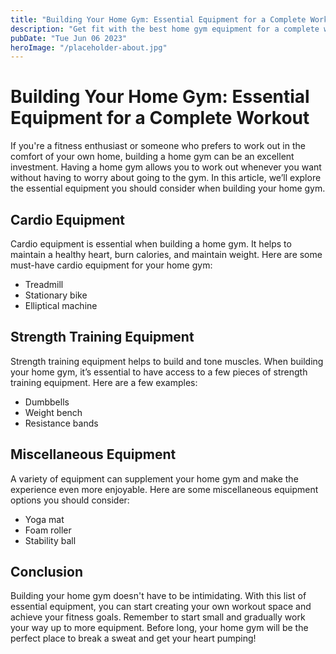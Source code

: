 ```yaml
---
title: "Building Your Home Gym: Essential Equipment for a Complete Workout"
description: "Get fit with the best home gym equipment for a complete workout. Build your own home gym with our recommended essential equipment."
pubDate: "Tue Jun 06 2023"
heroImage: "/placeholder-about.jpg"
---
```


# Building Your Home Gym: Essential Equipment for a Complete Workout

If you&#39;re a fitness enthusiast or someone who prefers to work out in the comfort of your own home, building a home gym can be an excellent investment. Having a home gym allows you to work out whenever you want without having to worry about going to the gym. In this article, we’ll explore the essential equipment you should consider when building your home gym.

## Cardio Equipment

Cardio equipment is essential when building a home gym. It helps to maintain a healthy heart, burn calories, and maintain weight. Here are some must-have cardio equipment for your home gym:

- Treadmill
- Stationary bike
- Elliptical machine

## Strength Training Equipment

Strength training equipment helps to build and tone muscles. When building your home gym, it’s essential to have access to a few pieces of strength training equipment. Here are a few examples:

- Dumbbells
- Weight bench
- Resistance bands

## Miscellaneous Equipment

A variety of equipment can supplement your home gym and make the experience even more enjoyable. Here are some miscellaneous equipment options you should consider:

- Yoga mat
- Foam roller
- Stability ball

## Conclusion

Building your home gym doesn&#39;t have to be intimidating. With this list of essential equipment, you can start creating your own workout space and achieve your fitness goals. Remember to start small and gradually work your way up to more equipment. Before long, your home gym will be the perfect place to break a sweat and get your heart pumping!